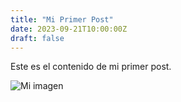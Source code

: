```yaml
---
title: "Mi Primer Post"
date: 2023-09-21T10:00:00Z
draft: false
---
```


Este es el contenido de mi primer post.

![Mi imagen](https://cdn.aarp.net/content/dam/aarp/home-and-family/personal-technology/2014-07/1140-beach-photo-phone-photo-editing-tricks-phone-esp.imgcache.rev.web.1000.575.jpg)
